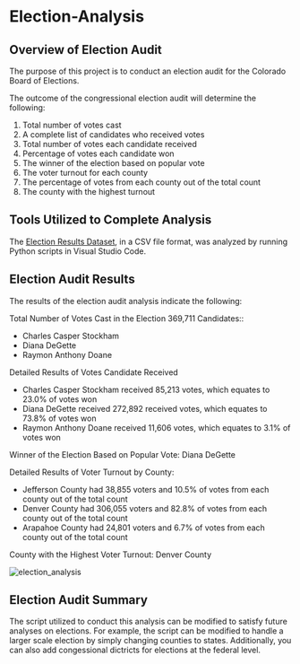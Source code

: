 # Election-Analysis

## Overview of Election Audit

The purpose of this project is to conduct an election audit for the Colorado Board of Elections.

The outcome of the congressional election audit will determine the following:

1. Total number of votes cast
2. A complete list of candidates who received votes
3. Total number of votes each candidate received
4. Percentage of votes each candidate won
5. The winner of the election based on popular vote
6. The voter turnout for each county
7. The percentage of votes from each county out of the total count
8. The county with the highest turnout

## Tools Utilized to Complete Analysis
The [Election Results Dataset](https://github.com/cmmgw/Election_Analysis/tree/main/Resources), in a CSV file format, was analyzed by running Python scripts in Visual Studio Code.

## Election Audit Results
The results of the election audit analysis indicate the following:

Total Number of Votes Cast in the Election 369,711
Candidates::
- Charles Casper Stockham
- Diana DeGette
- Raymon Anthony Doane

Detailed Results of Votes Candidate Received
- Charles Casper Stockham received 85,213 votes, which equates to 23.0% of votes won
- Diana DeGette received 272,892 received votes, which equates to 73.8% of votes won
- Raymon Anthony Doane received 11,606 votes, which equates to 3.1% of votes won

Winner of the Election Based on Popular Vote: Diana DeGette

Detailed Results of Voter Turnout by County:
* Jefferson County had 38,855 voters and 10.5% of votes from each county out of the total count
* Denver County had 306,055 voters and 82.8% of votes from each county out of the total count
* Arapahoe County had 24,801 voters and 6.7% of votes from each county out of the total count

County with the Highest Voter Turnout: Denver County

![election_analysis](https://user-images.githubusercontent.com/105829106/173484544-bd7d9bb3-c2f6-4cc8-90d6-ec3250da2f6a.PNG)

## Election Audit Summary
The script utilized to conduct this analysis can be modified to satisfy future analyses on elections. For example, the script can be modified to handle a larger scale election by simply changing counties to states. Additionally, you can also add congessional dictricts for elections at the federal level.
